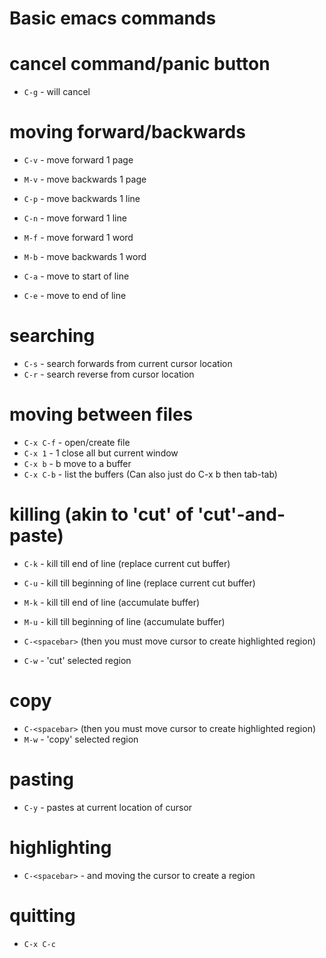# Basic emacs commands

# cancel command/panic button

- `C-g` - will cancel

# moving forward/backwards

- `C-v` - move forward 1 page
- `M-v` - move backwards 1 page

- `C-p` - move backwards 1 line
- `C-n` - move forward 1 line

- `M-f` - move forward 1 word
- `M-b` - move backwards 1 word

- `C-a` - move to start of line
- `C-e` - move to end of line

# searching

- `C-s` - search forwards from current cursor location
- `C-r` - search reverse from cursor location

# moving between files

- `C-x C-f` - open/create file
- `C-x 1` - 1 close all but current window
- `C-x b` - b move to a buffer
- `C-x C-b` - list the buffers (Can also just do C-x b then tab-tab)

# killing (akin to 'cut' of 'cut'-and-paste)

- `C-k` - kill till end of line (replace current cut buffer)
- `C-u` - kill till beginning of line (replace current cut buffer)

- `M-k` - kill till end of line (accumulate buffer)
- `M-u` - kill till beginning of line (accumulate buffer)

- `C-<spacebar>` (then you must move cursor to create highlighted region)
- `C-w` - 'cut' selected region

# copy

- `C-<spacebar>` (then you must move cursor to create highlighted region)
- `M-w` - 'copy' selected region

# pasting

- `C-y` - pastes at current location of cursor

# highlighting

- `C-<spacebar>` - and moving the cursor to create a region

# quitting

- `C-x C-c`
